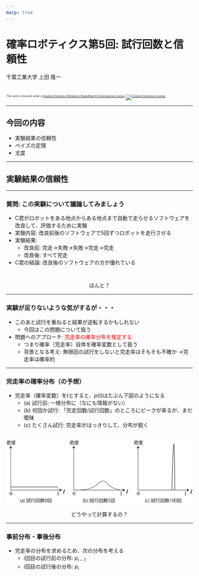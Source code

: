 ```yaml
---
marp: true
---
```


<!-- footer: 確率ロボティクス第5回 -->

# 確率ロボティクス第5回: 試行回数と信頼性

千葉工業大学 上田 隆一

<br />

<p style="font-size:50%">
This work is licensed under a <a rel="license" href="http://creativecommons.org/licenses/by-sa/4.0/">Creative Commons Attribution-ShareAlike 4.0 International License</a>.
<a rel="license" href="http://creativecommons.org/licenses/by-sa/4.0/">
<img alt="Creative Commons License" style="border-width:0" src="https://i.creativecommons.org/l/by-sa/4.0/88x31.png" /></a>
</p>

---

<!-- paginate: true -->

## 今回の内容

- 実験結果の信頼性
- ベイズの定理
- 尤度


---

## 実験結果の信頼性


---

### 質問: この実験について議論してみましょう

- C君がロボットをある地点からある地点まで自動で走らせるソフトウェアを改良して、評価するために実験
- 実験内容: 改良前後のソフトウェアで5回ずつロボットを走行させる
- 実験結果: 
    - 改良前: 完走$\rightarrow$失敗$\rightarrow$失敗$\rightarrow$完走$\rightarrow$完走
    - 改良後: すべて完走
- C君の結論: 改良後のソフトウェアの方が優れている

<center style="padding-top:2em">ほんと？</center>

---

### 実験が足りないような気がするが・・・

- このあと試行を重ねると結果が逆転するかもしれない
    - 今回はこの問題について扱う
- 問題へのアプローチ: <span style="color:red">完走率の確率分布を推定する</span>
    - つまり確率（完走率）自体を確率変数として扱う
    - 背景となる考え: 無限回の試行をしないと完走率はそもそも不確か
    $\rightarrow$完走率は確率的

---

### 完走率の確率分布（の予想）

- 完走率（確率変数）を$t$とすると、$p(t)$はたぶん下図のようになる
    - (a) 試行前: 一様分布に（なにも情報がない）
    - (b) 何回か試行: 「完走回数/試行回数」のところにピークが来るが、まだ曖昧
    - (c) たくさん試行: 完走率がはっきりして、分布が鋭く

$\qquad\qquad\qquad$![w:700](./figs/prob_t.png)

<center>どうやって計算するの？</center>

---

### 事前分布・事後分布

- 完走率の分布を求めるため、次の分布を考える
    - $i$回目の試行前の分布: $p_{i-1}$
    - $i$回目の試行後の分布: $p_{i}$
